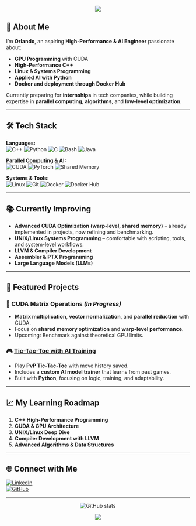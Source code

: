 <!-- Banner -->
<p align="center">
  <img src="https://capsule-render.vercel.app/api?type=wave&color=gradient&height=200&section=header&text=Hi,%20I'm%20Orlando%20👋&fontSize=50&animation=fadeIn&fontAlignY=35" />
</p>

## 🎯 About Me
I’m **Orlando**, an aspiring **High-Performance & AI Engineer** passionate about:
- **GPU Programming** with CUDA
- **High-Performance C++**
- **Linux & Systems Programming**
- **Applied AI with Python**
- **Docker and deployment through Docker Hub**

Currently preparing for **internships** in tech companies, while building expertise in **parallel computing**, **algorithms**, and **low-level optimization**.

---

## 🛠️ Tech Stack

**Languages:**  
![C++](https://img.shields.io/badge/C++-00599C?logo=cplusplus&logoColor=white)
![Python](https://img.shields.io/badge/Python-3776AB?logo=python&logoColor=white)
![C](https://img.shields.io/badge/C-00599C?logo=c&logoColor=white)
![Bash](https://img.shields.io/badge/Bash-121011?logo=gnu-bash&logoColor=white)
![Java](https://img.shields.io/badge/Java-007396?logo=java&logoColor=white)

**Parallel Computing & AI:**  
![CUDA](https://img.shields.io/badge/CUDA-76B900?logo=nvidia&logoColor=white)
![PyTorch](https://img.shields.io/badge/PyTorch-EE4C2C?logo=pytorch&logoColor=white)
![Shared Memory](https://img.shields.io/badge/Shared%20Memory-%2300C7B7?logo=nvidia&logoColor=white)

**Systems & Tools:**  
![Linux](https://img.shields.io/badge/Linux-FCC624?logo=linux&logoColor=black)
![Git](https://img.shields.io/badge/Git-F05032?logo=git&logoColor=white)
![Docker](https://img.shields.io/badge/Docker-2496ED?logo=docker&logoColor=white)
![Docker Hub](https://img.shields.io/badge/Docker%20Hub-2496ED?logo=docker&logoColor=white)

---

## 📚 Currently Improving
- **Advanced CUDA Optimization (warp-level, shared memory)** – already implemented in projects, now refining and benchmarking.
- **UNIX/Linux Systems Programming** – comfortable with scripting, tools, and system-level workflows.
- **LLVM & Compiler Development**
- **Assembler & PTX Programming**
- **Large Language Models (LLMs)**

---

## 📌 Featured Projects

### 🚀 CUDA Matrix Operations *(In Progress)*
- **Matrix multiplication**, **vector normalization**, and **parallel reduction** with CUDA.
- Focus on **shared memory optimization** and **warp-level performance**.
- Upcoming: Benchmark against theoretical GPU limits.

### 🎮 [Tic-Tac-Toe with AI Training](https://github.com/Orlando275/Tic-Tac-Toe_AI)
- Play **PvP Tic-Tac-Toe** with move history saved.
- Includes a **custom AI model trainer** that learns from past games.
- Built with **Python**, focusing on logic, training, and adaptability.

---

## 📈 My Learning Roadmap
1. **C++ High-Performance Programming**
2. **CUDA & GPU Architecture**
3. **UNIX/Linux Deep Dive**
4. **Compiler Development with LLVM**
5. **Advanced Algorithms & Data Structures**

---

## 🌐 Connect with Me
[![LinkedIn](https://img.shields.io/badge/LinkedIn-Profile-blue)](https://linkedin.com/in/TU-USUARIO)  
[![GitHub](https://img.shields.io/badge/GitHub-Follow-black)](https://github.com/Orlando275)

---

<p align="center">
  <img src="https://github-readme-stats.vercel.app/api?username=TU-USUARIO&show_icons=true&theme=tokyonight" alt="GitHub stats" />
</p>

<p align="center">
  <img src="https://capsule-render.vercel.app/api?type=wave&color=gradient&height=100&section=footer" />
</p>
